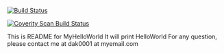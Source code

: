[![Build Status](https://secure.travis-ci.org/daksheshvyas/MyHelloWorld.png?branch=master)](http://travis-ci.org/daksheshvyas/MyHelloWorld)

[![Coverity Scan Build Status](https://scan.coverity.com/projects/1102/badge.svg)](https://scan.coverity.com/projects/1102)

This is README for MyHelloWorld
It will print HelloWorld
For any question, please contact me at dak0001 at myemail.com

